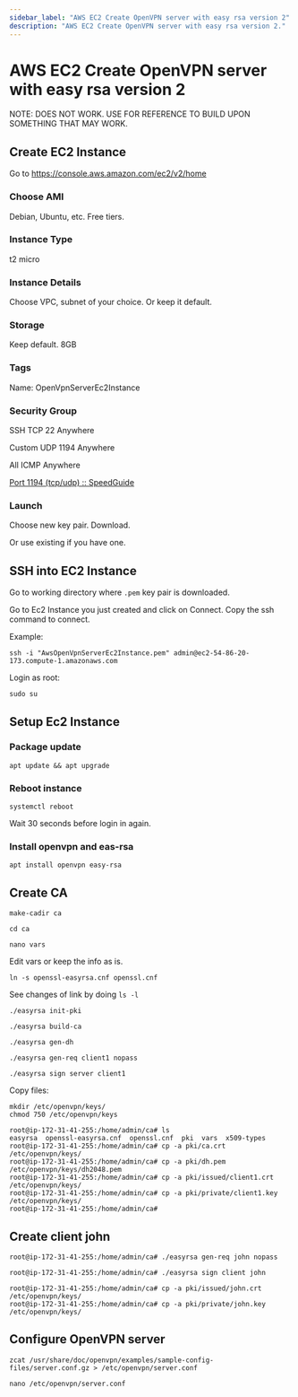 ```yaml
---
sidebar_label: "AWS EC2 Create OpenVPN server with easy rsa version 2"
description: "AWS EC2 Create OpenVPN server with easy rsa version 2."
---
```


# AWS EC2 Create OpenVPN server with easy rsa version 2

NOTE: DOES NOT WORK. USE FOR REFERENCE TO BUILD UPON SOMETHING THAT MAY WORK.

## Create EC2 Instance

Go to https://console.aws.amazon.com/ec2/v2/home

### Choose AMI

Debian, Ubuntu, etc. Free tiers.

### Instance Type

t2 micro

### Instance Details

Choose VPC, subnet of your choice. Or keep it default.

### Storage

Keep default. 8GB

### Tags

Name: OpenVpnServerEc2Instance

### Security Group

SSH TCP 22 Anywhere

Custom UDP 1194 Anywhere

All ICMP Anywhere

[Port 1194 (tcp/udp) :: SpeedGuide](https://www.speedguide.net/port.php?port=1194)

### Launch

Choose new key pair. Download.

Or use existing if you have one.

## SSH into EC2 Instance

Go to working directory where `.pem` key pair is downloaded.

Go to Ec2 Instance you just created and click on Connect. Copy the ssh command to connect.

Example:

```
ssh -i "AwsOpenVpnServerEc2Instance.pem" admin@ec2-54-86-20-173.compute-1.amazonaws.com
```

Login as root:

```
sudo su
```

## Setup Ec2 Instance

### Package update

```
apt update && apt upgrade
```

### Reboot instance

```
systemctl reboot
```

Wait 30 seconds before login in again.

### Install openvpn and eas-rsa

```
apt install openvpn easy-rsa
```

## Create CA

```
make-cadir ca
```

```
cd ca
```

```
nano vars
```

Edit vars or keep the info as is.

```
ln -s openssl-easyrsa.cnf openssl.cnf
```

See changes of link by doing `ls -l`

```
./easyrsa init-pki
```

```
./easyrsa build-ca
```

```
./easyrsa gen-dh
```

```
./easyrsa gen-req client1 nopass
```

```
./easyrsa sign server client1
```

Copy files:

```
mkdir /etc/openvpn/keys/
chmod 750 /etc/openvpn/keys
```
```
root@ip-172-31-41-255:/home/admin/ca# ls
easyrsa  openssl-easyrsa.cnf  openssl.cnf  pki  vars  x509-types
root@ip-172-31-41-255:/home/admin/ca# cp -a pki/ca.crt /etc/openvpn/keys/
root@ip-172-31-41-255:/home/admin/ca# cp -a pki/dh.pem /etc/openvpn/keys/dh2048.pem
root@ip-172-31-41-255:/home/admin/ca# cp -a pki/issued/client1.crt /etc/openvpn/keys/
root@ip-172-31-41-255:/home/admin/ca# cp -a pki/private/client1.key /etc/openvpn/keys/
root@ip-172-31-41-255:/home/admin/ca#
```

## Create client john

```
root@ip-172-31-41-255:/home/admin/ca# ./easyrsa gen-req john nopass
```

```
root@ip-172-31-41-255:/home/admin/ca# ./easyrsa sign client john
```

```
root@ip-172-31-41-255:/home/admin/ca# cp -a pki/issued/john.crt /etc/openvpn/keys/
root@ip-172-31-41-255:/home/admin/ca# cp -a pki/private/john.key /etc/openvpn/keys/
```

## Configure OpenVPN server

```
zcat /usr/share/doc/openvpn/examples/sample-config-files/server.conf.gz > /etc/openvpn/server.conf
```

```
nano /etc/openvpn/server.conf
```